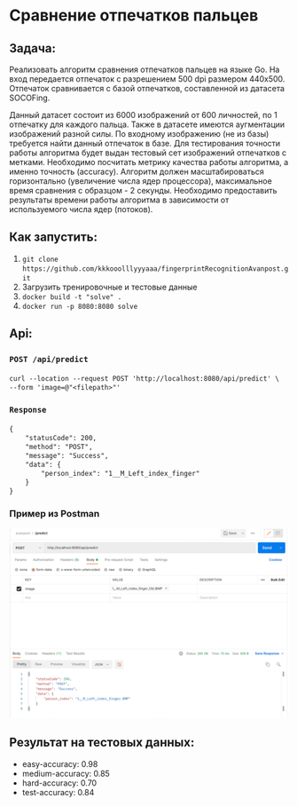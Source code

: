 # Сравнение отпечатков пальцев
## Задача: 
Реализовать алгоритм сравнения отпечатков пальцев на языке Go. На вход передается отпечаток с разрешением 500 dpi размером 440x500. Отпечаток сравнивается с базой отпечатков, составленной из датасета SOCOFing.

Данный датасет состоит из 6000 изображений от 600 личностей, по 1 отпечатку для каждого пальца. Также в датасете имеются аугментации изображений разной силы.
По входному изображению (не из базы) требуется найти данный отпечаток в базе. Для тестирования точности работы алгоритма будет выдан тестовый сет изображений отпечатков с метками. Необходимо посчитать метрикy качества работы алгоритма, а именно точность (accuracy).
Алгоритм должен масштабироваться горизонтально (увеличение числа ядер процессора), максимальное время сравнения с образцом - 2 секунды. Необходимо предоставить результаты времени работы алгоритма в зависимости от используемого числа ядер (потоков).

## Как запустить:

1. `git clone https://github.com/kkkooolllyyyaaa/fingerprintRecognitionAvanpost.git`
2. Загрузить тренировочные и тестовые данные
3. `docker build -t "solve" .`
4. `docker run -p 8080:8080 solve`

## Api:
### `POST /api/predict`
```
curl --location --request POST 'http://localhost:8080/api/predict' \
--form 'image=@"<filepath>"'
```

### `Response`
```
{
    "statusCode": 200,
    "method": "POST",
    "message": "Success",
    "data": {
        "person_index": "1__M_Left_index_finger"
    }
}
```

### Пример из Postman
![img.png](img.png)

## Результат на тестовых данных:
* easy-accuracy: 0.98
* medium-accuracy: 0.85
* hard-accuracy: 0.70
* test-accuracy: 0.84
